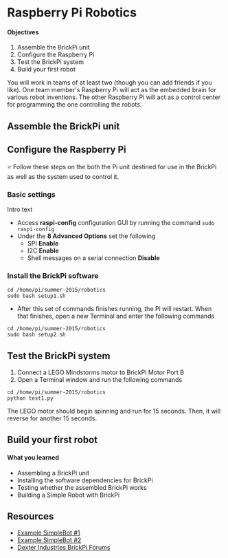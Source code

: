 Raspberry Pi Robotics
=====================

#### Objectives
1. Assemble the BrickPi unit
2. Configure the Raspberry Pi
3. Test the BrickPi system
4. Build your first robot

You will work in teams of at least two (though you can add friends if you like). One team member's Raspberry Pi will act as the embedded brain for various robot inventions. The other Raspberry Pi will act as a control center for programming the one controlling the robots.

## Assemble the BrickPi unit


## Configure the Raspberry Pi

:star: Follow these steps on the both the Pi unit destined for use in the BrickPi as well as the system used to control it.

### Basic settings

Intro text

* Access **raspi-config** configuration GUI by running the command `sudo raspi-config`
* Under the **8 Advanced Options** set the following
  * SPI **Enable**
  * I2C **Enable**
  * Shell messages on a serial connection **Disable**

### Install the BrickPi software

```shell
cd /home/pi/summer-2015/robotics
sudo bash setup1.sh
```

* After this set of commands finishes running, the Pi will restart. When that finishes, open a new Terminal and enter the following commands

```shell
cd /home/pi/summer-2015/robotics
sudo bash setup2.sh
```

## Test the BrickPi system

1. Connect a LEGO Mindstorms motor to BrickPi Motor Port B
2. Open a Terminal window and run the following commands

```shell
cd /home/pi/summer-2015/robotics
python test1.py
```

The LEGO motor should begin spinning and run for 15 seconds. Then, it will reverse for another 15 seconds.

## Build your first robot

#### What you learned
* Assembling a BrickPi unit
* Installing the software dependencies for BrickPi
* Testing whether the assembled BrickPi works
* Building a Simple Robot with BrickPi

## Resources
* [Example SimpleBot #1](https://youtu.be/cWeCJrZRjJ0)
* [Example SimpleBot #2](https://youtu.be/fT6j4trNEJ0)
* [Dexter Industries BrickPi Forums](http://www.dexterindustries.com/forum/?forum=brickpi)
